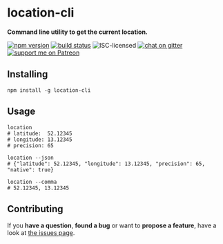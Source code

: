 # location-cli

**Command line utility to get the current location.**

[![npm version](https://img.shields.io/npm/v/location-cli.svg)](https://www.npmjs.com/package/location-cli)
[![build status](https://img.shields.io/travis/derhuerst/location-cli.svg)](https://travis-ci.org/derhuerst/location-cli)
![ISC-licensed](https://img.shields.io/github/license/derhuerst/location-cli.svg)
[![chat on gitter](https://badges.gitter.im/derhuerst.svg)](https://gitter.im/derhuerst)
[![support me on Patreon](https://img.shields.io/badge/support%20me-on%20patreon-fa7664.svg)](https://patreon.com/derhuerst)


## Installing

```shell
npm install -g location-cli
```


## Usage

```shell
location
# latitude:  52.12345
# longitude: 13.12345
# precision: 65

location --json
# {"latitude": 52.12345, "longitude": 13.12345, "precision": 65, "native": true}

location --comma
# 52.12345, 13.12345
```


## Contributing

If you **have a question**, **found a bug** or want to **propose a feature**, have a look at [the issues page](https://github.com/derhuerst/location-cli/issues).

